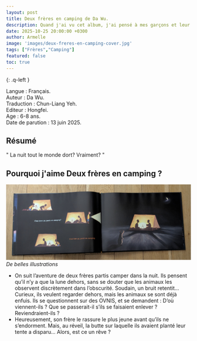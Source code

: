 ```yaml
---
layout: post
title: Deux frères en camping de Da Wu. 
description: Quand j'ai vu cet album, j'ai pensé à mes garçons et leur ferai découvrir quand ils seront plus grands.
date: 2025-10-25 20:00:00 +0300
author: Armelle
image: 'images/deux-freres-en-camping-cover.jpg'
tags: ["Frères","Camping"]
featured: false
toc: true
---
```


{: .q-left }

Langue : Français.    
Auteur : Da Wu.     
Traduction : Chun-Liang Yeh.                    
Editeur : Hongfei.              
Age : 6-8 ans.                             
Date de parution : 13 juin 2025.        

## Résumé

" La nuit tout le monde dort? Vraiment? "

## Pourquoi j'aime Deux frères en camping ?

![De belles illustrations](images/deux-freres-en-camping-int.jpg)
*De belles illustrations*
- On suit l’aventure de deux frères partis camper dans la nuit. Ils pensent qu’il n’y a que la lune dehors, sans se douter que les animaux les observent discrètement dans l’obscurité. 
Soudain, un bruit retentit...  Curieux, ils veulent regarder dehors, mais les animaux se sont déjà enfuis. Ils se questionnent sur des OVNIS, et se demandent : D’où viennent-ils ? Que se passerait-il s’ils se faisaient enlever ? Reviendraient-ils ? 
- Heureusement, son frère le rassure le plus jeune avant qu’ils ne s’endorment. Mais, au réveil, la butte sur laquelle ils avaient planté leur tente a disparu... Alors, est ce un rêve ?
